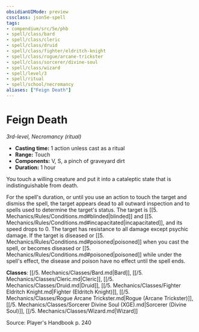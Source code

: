 ```yaml
---
obsidianUIMode: preview
cssclass: json5e-spell
tags:
- compendium/src/5e/phb
- spell/class/bard
- spell/class/cleric
- spell/class/druid
- spell/class/fighter/eldritch-knight
- spell/class/rogue/arcane-trickster
- spell/class/sorcerer/divine-soul
- spell/class/wizard
- spell/level/3
- spell/ritual
- spell/school/necromancy
aliases: ["Feign Death"]
---
```

# Feign Death
*3rd-level, Necromancy (ritual)*  

- **Casting time:** 1 action unless cast as a ritual
- **Range:** Touch
- **Components:** V, S, a pinch of graveyard dirt
- **Duration:** 1 hour

You touch a willing creature and put it into a cataleptic state that is indistinguishable from death.

For the spell's duration, or until you use an action to touch the target and dismiss the spell, the target appears dead to all outward inspection and to spells used to determine the target's status. The target is [[5. Mechanics/Rules/Conditions.md#blinded|blinded]] and [[5. Mechanics/Rules/Conditions.md#incapacitated|incapacitated]], and its speed drops to 0. The target has resistance to all damage except psychic damage. If the target is diseased or [[5. Mechanics/Rules/Conditions.md#poisoned|poisoned]] when you cast the spell, or becomes diseased or [[5. Mechanics/Rules/Conditions.md#poisoned|poisoned]] while under the spell's effect, the disease and poison have no effect until the spell ends.

**Classes**: [[/5. Mechanics/Classes/Bard.md|Bard]], [[/5. Mechanics/Classes/Cleric.md|Cleric]], [[/5. Mechanics/Classes/Druid.md|Druid]], [[/5. Mechanics/Classes/Fighter Eldritch Knight.md|Fighter (Eldritch Knight)]], [[/5. Mechanics/Classes/Rogue Arcane Trickster.md|Rogue (Arcane Trickster)]], [[/5. Mechanics/Classes/Sorcerer Divine Soul (XGE).md|Sorcerer (Divine Soul)]], [[/5. Mechanics/Classes/Wizard.md|Wizard]]

Source: Player's Handbook p. 240
